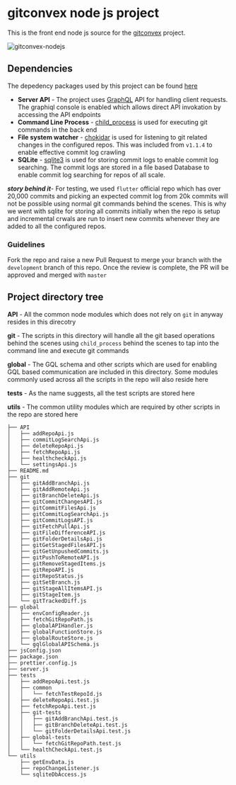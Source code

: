 # gitconvex node js project
This is the front end node js source for the [gitconvex](https://github.com/neel1996/gitconvex-package) project.

![gitconvex-nodejs](https://user-images.githubusercontent.com/47709856/87227374-23c91180-c3b8-11ea-80a9-4ff0e9fcb1ec.png)

## Dependencies

The depedency packages used by this project can be found [here](https://github.com/neel1996/gitconvex-server/network/dependencies)

- **Server API** - The project uses [GraphQL](https://github.com/graphql) API for handling client requests. The graphiql console is enabled which allows direct API invokation by accessing the API endpoints
- **Command Line Process** - [child_process](https://nodejs.org/api/child_process.html) is used for executing git commands in the back end
- **File system watcher** - [chokidar](https://www.npmjs.com/package/chokidar) is used for listening to git related changes in the configured repos. This was included from `v1.1.4` to enable effective commit log crawling 
- **SQLite** - [sqlite3](https://www.npmjs.com/package/sqlite3) is used for storing commit logs to enable commit log searching. The commit logs are stored in a file based Database to enable commit log searching for repos of all scale. 
  
***story behind it***- For testing, we used `flutter` official repo which has over 20,000 commits and picking an expected commit log from 20k commits will not be possible using normal git commands behind the scenes. This is why we went with sqlite for storing all commits initially when the repo is setup and incremental crwals are run to insert new commits whenever they are added to all the configured repos.

### Guidelines 

Fork the repo and raise a new Pull Request to merge your branch with the `development` branch of this repo. Once the review is complete, the PR will be approved and merged with `master`

## Project directory tree

**API** - All the common node modules which does not rely on `git` in anyway resides in this direcotry

**git** - The scripts in this directory will handle all the git based operations behind the scenes using `child_process` behind the scenes to tap into the command line and execute git commands

**global** - The GQL schema and other scripts which are used for enabling GQL based communication are included in this directory. Some modules commonly used across all the scripts in the repo will also reside here

**tests** - As the name suggests, all the test scripts are stored here

**utils** - The common utility modules which are required by other scripts in the repo are stored here

```
├── API
│   ├── addRepoApi.js
│   ├── commitLogSearchApi.js
│   ├── deleteRepoApi.js
│   ├── fetchRepoApi.js
│   ├── healthcheckApi.js
│   └── settingsApi.js
├── README.md
├── git
│   ├── gitAddBranchApi.js
│   ├── gitAddRemoteApi.js
│   ├── gitBranchDeleteApi.js
│   ├── gitCommitChangesAPI.js
│   ├── gitCommitFilesApi.js
│   ├── gitCommitLogSearchApi.js
│   ├── gitCommitLogsAPI.js
│   ├── gitFetchPullApi.js
│   ├── gitFileDifferenceAPI.js
│   ├── gitFolderDetailsApi.js
│   ├── gitGetStagedFilesAPI.js
│   ├── gitGetUnpushedCommits.js
│   ├── gitPushToRemoteAPI.js
│   ├── gitRemoveStagedItems.js
│   ├── gitRepoAPI.js
│   ├── gitRepoStatus.js
│   ├── gitSetBranch.js
│   ├── gitStageAllItemsAPI.js
│   ├── gitStageItem.js
│   └── gitTrackedDiff.js
├── global
│   ├── envConfigReader.js
│   ├── fetchGitRepoPath.js
│   ├── globalAPIHandler.js
│   ├── globalFunctionStore.js
│   ├── globalRouteStore.js
│   └── gqlGlobalAPISchema.js
├── jsConfig.json
├── package.json
├── prettier.config.js
├── server.js
├── tests
│   ├── addRepoApi.test.js
│   ├── common
│   │   └── fetchTestRepoId.js
│   ├── deleteRepoApi.test.js
│   ├── fetchRepoApi.test.js
│   ├── git-tests
│   │   ├── gitAddBranchApi.test.js
│   │   ├── gitBranchDeleteApi.test.js
│   │   └── gitFolderDetailsApi.test.js
│   ├── global-tests
│   │   └── fetchGitRepoPath.test.js
│   └── healthCheckApi.test.js
└── utils
    ├── getEnvData.js
    ├── repoChangeListener.js
    └── sqliteDbAccess.js
    
```

